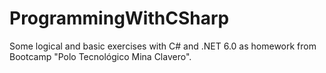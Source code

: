 # ProgrammingWithCSharp
Some logical and basic exercises with C# and .NET 6.0 as homework from Bootcamp "Polo Tecnológico Mina Clavero".
